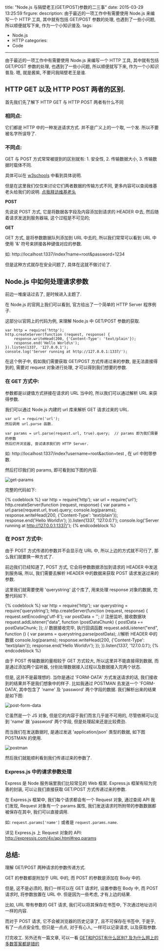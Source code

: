 title: "Node.js 与隔壁老王(GET/POST)参数的二三事"
date: 2015-03-29 13:25:59
firgure:
description: 由于最近的一项工作中有需要使用 Node.js 来编写一个 HTTP 工具, 其中就有包括 GET/POST 参数的处理, 也遇到了一些小问题, 所以顺便就写下来, 作为一个小知识普及.
tags: 
- Node.js
- HTTP
categories:
- Code
---


由于最近的一项工作中有需要使用 Node.js 来编写一个 HTTP 工具, 其中就有包括 GET/POST 参数的处理, 也遇到了一些小问题, 所以顺便就写下来, 作为一个小知识普及. 嗯, 就是酱紫, 不要问我隔壁老王是谁.

## HTTP GET 以及 HTTP POST 两者的区别.

首先我们先了解下 HTTP GET 与 HTTP POST 两者有什么不同

### 相同点:

它们都是 HTTP 中的一种发送请求方式. 并不是广义上的一个取, 一个发. 所以不要被名字所误导了.

### 不同点:

GET 与 POST 方式常常被提到的区别就有: 1. 安全性, 2. 传输数据大小, 3. 传输数据时载体不同.

具体可以在 [w3schools](http://www.w3schools.com/tags/ref_httpmethods.asp) 中看到具体说明.

但是在这里我们仅仅来讨论它们两者数据的传输方式不同, 更多内容可以查阅维基老头给我们的说明. [点我拜访维基老头](http://en.wikipedia.org/wiki/Hypertext_Transfer_Protocol#Request_methods)

**POST**

先说说 POST 方式, 它是将数据各字段及内容添加到请求的 HEADER 中去, 然后随着请求发送到服务器端, 这个过程是不可见的;

**GET**

GET 方式, 是将参数数据队列添加到 URL 中去的, 所以我们常常可以看到 URL 中使用 '&' 符号来拼接各种键值对应的参数.

如: http://localhost:1337/index?name=root&password=1234

但是这种方式就存在安全问题了, 具体在这就不做讨论了.

## Node.js 中如何处理请求参数

前边一堆废话过去了, 是时候进入主题了.

在 Node.js 的官网上我们可以看到, 官方给出了一个简单的 HTTP Server 程序例子.

这部分以官网上的代码为例, 来理解 Node.js 中 GET/POST 参数的获取.

    var http = require('http');
    http.createServer(function (request, response) {
    	response.writeHead(200, {'Content-Type': 'text/plain'});
    	response.end('Hello World\n');
    }).listen(1337, '127.0.0.1');
    console.log('Server running at http://127.0.0.1:1337/');

在这个例子中, 假如我们需要获取 GET/POST 方式传递过来的参数, 是无法直接得到的, 需要对 request 对象进行处理, 才可以得到我们想要的参数.

### 在 GET 方式中:

参数都是以键值方式拼接在请求的 URL 当中的, 所以我们可以通过解析 URL 来获得参数.

我们可以通过 Node.js 内建的 url 库来解析 GET 请求过来的 URL.

    var url = require('url');
    然后调用 url.parse 函数.

    var params = url.parse(request.url, true).query;  // params 即为我们需要的参数
    然后打开浏览器, 尝试请求我们的 HTTP Server.

如: http://localhost:1337/index?username=root&action=test , 在 url 中附带参数.

然后打印我们的 params, 即可看到如下图的内容.

![get-params](http://7xirxu.com1.z0.glb.clouddn.com/2015/03/get-params.png)

完整的代码如下:

{% codeblock %}
    var http = require('http');
    var url = require('url');
    http.createServer(function (request, response) {
      var params = url.parse(request.url, true).query;
      console.log(params);
      response.writeHead(200, {'Content-Type': 'text/plain'});
      response.end('Hello World\n');
    }).listen(1337, '127.0.0.1');
    console.log('Server running at http://127.0.0.1:1337/');
{% endcodeblock %}

### 在 POST 方式中:

由于 POST 方式传递的参数并不会显示在 URL 中, 所以上边的方式就不可行了, 那么我们就要换一种方式了.

前边我们已经知道了, POST 方式, 它会将参数数据添加到请求的 HEADER 中发送到服务端, 所以, 我们需要去解析 HEADER 中的数据来获取 POST 请求发送过来的参数.

这里我们就需要使用 'querystring' 这个库了, 用来处理 response 对象的数据, 完整代码如下.

{% codeblock %}
    var http = require('http');
    var querystring = require('querystring');
    http.createServer(function (request, response) {
      request.setEncoding('utf-8');
      var postData = '';
      // 注册监听, 接收数据块
      request.addListener("data", function (postDataChunk) {
          postData += postDataChunk;
      });
      // 数据接收完毕, 执行回调函数
      request.addListener("end", function () {
        var params = querystring.parse(postData);  //解析 HEADER 中的数据
        console.log(params);
        response.writeHead(200, {'Content-Type': 'text/plain'});
        response.end('Hello World\n');
      });
    }).listen(1337, '127.0.0.1');
{% endcodeblock %}

由于 POST 传输数据的量相较于 GET 方式较大, 所以这里并不能直接得到数据, 而是通过添加两个监听器, 分别处理数据接入过程以及数据接入完两个状态.

但是, 这并不是最理想的. 当你是通过 'FORM-DATA' 方式发送请求的话, 我们接收到的结果并不是我们想象中的样子. 比如我通过 POSTMAN 去发送一个 'FORM-DATA', 其中包含了 'name' 及 'password' 两个字段的数据. 我们解析出来的结果是如下图:

![post-form-data](http://7xirxu.com1.z0.glb.clouddn.com/2015/03/post-form-data.png)

它虽然是一个 JS 对象, 但是它的内容于我们而言几乎是不可用的, 尽管依稀可以见到 'name' 跟 'password' 两个字段, 但是处理起来还是比较费劲.

而当我们在发送数据时, 是通过发送 'application/json' 类型的数据, 如下图 POSTMAN 的使用.

![postman](http://7xirxu.com1.z0.glb.clouddn.com/2015/03/postman.png)

然后我们就能顺利看到我们传递过来的参数了.

### Express.js 中的请求参数处理

Express 是 Node 服务端里我们比较常见的 Web 框架. Express.js 框架有较为完善的封装, 可以让我们直接获取 GET/POST 方式传递过来的参数.

在 Express.js 框架中, 我们每个请求都会有一个 Request 对象, 通过查阅 API 我们发现, Request 对象有一个 params 属性, 我们发送请求时所附带的参数数据都被保存在其中, 我们可以直接调用.

如: `request.params['name']` 或者是 `request.params.name`.

详见 Express.js 上 Request 对象的 API:  http://expressjs.com/4x/api.html#req.params

## 总结:

理解 GET/POST 两种请求的参数传递方式.

GET 的参数都是附加于 URL 中的, 而 POST 的参数是添加在 Body 中的.

但是, 这不是必须的, 我们一样可以在 GET 请求时, 设置参数在 Body 中, 而 POST 请求时, 将参数放置在 URL 中. 但是因为一些考虑, 才有上边的结果.

比如, URL 带有参数的 GET 请求, 我们可以将其保存在书签中, 下次通过地址访问一样的内容.

而对于 POST 请求, 它不会被浏览器的历史记录了, 且不可保存在书签中, 于是乎, 有了一点点安全性, 但只是一点点, 对于有心人, 一样可以记录请求, 以及获取参数.

打完收工. 另外还有一篇文章, 可以一看 [GET和POST有什么区别? 及为什么网上的多数答案都是错的](http://aijuans.iteye.com/blog/1562027)